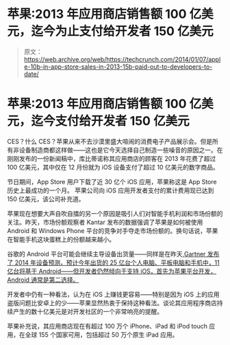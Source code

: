 # 苹果:2013 年应用商店销售额 100 亿美元，迄今为止支付给开发者 150 亿美元 

> 原文：<https://web.archive.org/web/https://techcrunch.com/2014/01/07/apple-10b-in-app-store-sales-in-2013-15b-paid-out-to-developers-to-date/>

# 苹果:2013 年应用商店销售额 100 亿美元，迄今支付给开发者 150 亿美元

CES？什么 CES？苹果从来不去沙漠里盛大喧闹的消费电子产品展示会。但是所有非设备制造商都这样做——这也是它今天选择自己制造一些噪音的原因之一。在刚刚发布的一份新闻稿中，库比蒂诺称其应用商店的顾客在 2013 年花费了超过 100 亿美元，其中仅在 12 月份就为 iOS 设备支付了超过 10 亿美元的数字商品。

节日期间，App Store 用户下载了近 30 亿个 iOS 应用，苹果称这是 App Store 历史上最成功的一个月。 苹果公司向 iOS 应用开发者支付的累计费用现已达到 150 亿美元，该公司补充道。

苹果现在想要大声自吹自擂的另一个原因是吸引人们对智能手机利润和市场份额的关注。昨天，市场份额观察者 Kantar 发布的数据强调了苹果是如何被使用 Android 和 Windows Phone 平台的竞争对手夺走市场份额的。换句话说，苹果在智能手机这块蛋糕上的份额越来越小。

谷歌的 Android 平台可能会继续主导设备出货量——同样是在昨天,[Gartner 发布了 2014 年设备预测，预计今年出货的 25 亿台个人电脑、平板电脑和手机中，11 亿台将基于 Android——但开发者仍然倾向于支持 iOS，首先为苹果平台开发，Android 通常是第二选择。](https://web.archive.org/web/20221006213311/https://beta.techcrunch.com/2014/01/07/gartner-2-5b-pcs-tablets-and-mobiles-will-be-shipped-in-2014-1-1b-of-them-on-android/)

开发者中仍有一种看法，认为在 iOS 上赚钱更容易——特别是因为 iOS 上的应用盗版问题比安卓上的少——苹果显然热衷于保持这种看法。谈论其应用程序商店持续产生的数十亿美元是对开发社区的一个非常响亮的提醒。

苹果补充说，其应用商店现在有超过 100 万个 iPhone、iPad 和 iPod touch 应用，在全球 155 个国家可用，包括超过 50 万个原生 iPad 应用。